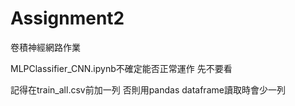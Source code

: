 # Assignment2
卷積神經網路作業

MLPClassifier_CNN.ipynb不確定能否正常運作 先不要看

記得在train_all.csv前加一列 否則用pandas dataframe讀取時會少一列
